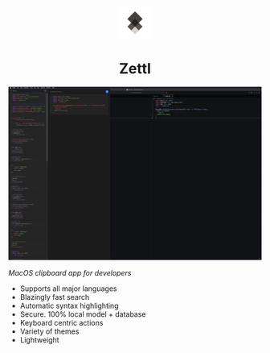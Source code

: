 <div align="center">
  <img src="/assets/icon.svg" alt="logo" height="64"/>
   <h1>Zettl</h1>
</div>

<p align="center">
  <img src="/assets/demo.png" alt="demo" />
</p>

_MacOS clipboard app for developers_

- Supports all major languages
- Blazingly fast search
- Automatic syntax highlighting
- Secure. 100% local model + database
- Keyboard centric actions
- Variety of themes
- Lightweight
